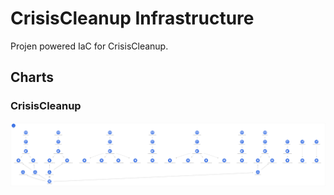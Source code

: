 # CrisisCleanup Infrastructure

Projen powered IaC for CrisisCleanup.

## Charts

### CrisisCleanup

<img src=".github/img/charts-crisiscleanup.png" align="center"  />
